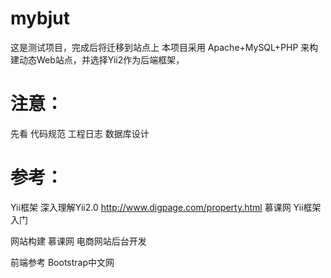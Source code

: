 # mybjut
这是测试项目，完成后将迁移到站点上
本项目采用 Apache+MySQL+PHP 来构建动态Web站点，并选择Yii2作为后端框架，

# 注意：
  
  先看 代码规范
       工程日志
       数据库设计

# 参考：
 
 Yii框架
    深入理解Yii2.0 http://www.digpage.com/property.html
    慕课网 Yii框架入门
 
 网站构建
    慕课网 电商网站后台开发
 
 前端参考
    Bootstrap中文网
  

